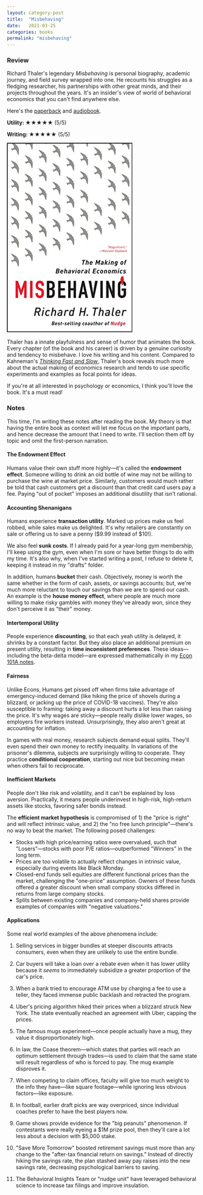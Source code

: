 ```yaml
---
layout: category-post
title:  "Misbehaving"
date:   2021-03-25
categories: books
permalink: "misbehaving"
---
```


### Review

Richard Thaler's legendary *Misbehaving* is personal biography, academic journey, and field survey wrapped into one. He recounts his struggles as a fledging researcher, his partnerships with other great minds, and their projects throughout the years. It's an insider's view of world of behavioral economics that you can't find anywhere else.

Here's the [paperback](https://www.amazon.com/Misbehaving-Behavioral-Economics-Richard-Thaler/dp/039335279X) and [audiobook](https://www.audible.com/pd/Misbehaving-Audiobook/B00VQTE4OC).

**Utility: ★★★★★** (5/5)

**Writing: ★★★★★** (5/5)

![](/resources/misbehaving.jpg)

Thaler has a innate playfulness and sense of humor that animates the book. Every chapter (of the book and his career) is driven by a genuine curiosity and tendency to misbehave. I love his writing and his content. Compared to Kahneman's *[Thinking Fast and Slow](https://peterzhang.info/decision-making)*, Thaler's book reveals much more about the actual making of economics research and tends to use specific experiments and examples as focal points for ideas.

If you're at all interested in psychology or economics, I think you'll love the book. It's a must read!

### Notes

This time, I'm writing these notes after reading the book. My theory is that having the entire book as context will let me focus on the important parts, and hence decrease the amount that I need to write. I'll section them off by topic and omit the first-person narration.

#### The Endowment Effect

Humans value their own stuff more highly—it's called the **endowment effect**. Someone willing to drink an old bottle of wine may not be willing to purchase the wine at market price. Similarly, customers would much rather be told that cash customers get a discount than that credit card users pay a fee. Paying "out of pocket" imposes an additional disutility that isn't rational.

#### Accounting Shenanigans

Humans experience **transaction utility**. Marked up prices make us feel robbed, while sales make us delighted. It's why retailers are constantly on sale or offering us to save a penny ($9.99 instead of $10!). 

We also feel **sunk costs**. If I already paid for a year-long gym membership, I'll keep using the gym, even when I'm sore or have better things to do with my time. It's also why, when I've started writing a post, I refuse to delete it, keeping it instead in my "drafts" folder.

In addition, humans **bucket** their cash. Objectively, money is worth the same whether in the form of cash, assets, or savings accounts; but, we're much more reluctant to touch our savings than we are to spend our cash. An example is the **house money effect**, where people are much more willing to make risky gambles with money they've already won, since they don't perceive it as "their" money.

#### Intertemporal Utility

People experience **discounting**, so that each yeah utility is delayed, it shrinks by a constant factor. But they also place an additional premium on present utility, resulting in **time inconsistent preferences**. These ideas—including the beta-delta model—are expressed mathematically in my [Econ 101A notes](https://peterzhang.info/ec101a-mt1).

#### Fairness

Unlike Econs, Humans get pissed off when firms take advantage of emergency-induced demand (like hiking the price of shovels during a blizzard, or jacking up the price of COVID-18 vaccines). They're also susceptible to framing: taking away a discount hurts a lot less than raising the price. It's why wages are sticky—people really dislike lower wages, so employers fire workers instead. Unsurprisingly, they also aren't great at accounting for inflation.

In games with real money, research subjects demand equal splits. They'll even spend their own money to rectify inequality. In variations of the prisoner's dilemma, subjects are surprisingly willing to cooperate. They practice **conditional cooperation**, starting out nice but becoming mean when others fail to reciprocate.

#### Inefficient Markets

People don't like risk and volatility, and it can't be explained by loss aversion. Practically, it means people underinvest in high-risk, high-return assets like stocks, favoring safer bonds instead.

The **efficient market hypothesis** is compromised of 1) the "price is right" and will reflect intrinsic value, and 2) the "no free lunch principle"—there's no way to beat the market. The following posed challenges:

- Stocks with high price/earning ratios were overvalued, such that "Losers"—stocks with poor P/E ratios—outperformed "Winners" in the long term.
- Prices are too volatile to actually reflect changes in intrinsic value, especially during events like Black Monday.
- Closed-end funds sell equities are different functional prices than the market, challenging the "one-price" assumption. Owners of these funds offered a greater discount when small company stocks differed in returns from large company stocks.
- Splits between existing companies and company-held shares provide examples of companies with "negative valuations."

#### Applications

Some real world examples of the above phenomena include:

1. Selling services in bigger bundles at steeper discounts attracts consumers, even when they are unlikely to use the entire bundle.

2. Car buyers will take a loan over a rebate even when it has lower utility because it *seems* to immediately subsidize a greater proportion of the car's price.
3. When a bank tried to encourage ATM use by charging a fee to use a teller, they faced immense public backlash and retracted the program.
4. Uber's pricing algorithm hiked their prices when a blizzard struck New York. The state eventually reached an agreement with Uber, capping the prices.
5. The famous mugs experiment—once people actually have a mug, they value it disproportionately high.
6. In law, the Coase theorem—which states that parties will reach an optimum settlement through trades—is used to claim that the same state will result regardless of who is forced to pay. The mug example disproves it.
7. When competing to claim offices, faculty will give too much weight to the info they have—like square footage—while ignoring less obvious factors—like exposure.
8. In football, earlier draft picks are way overpriced, since individual coaches prefer to have the best players now.
9. Game shows provide evidence for the "big peanuts" phenomenon. If contestants were really eyeing a $1M prize pool, then they'll care a lot less about a decision with $5,000 stake.
10. "Save More Tomorrow" boosted retirement savings must more than any change to the "after-tax financial return on savings." Instead of directly hiking the savings rate, the plan stashed away pay raises into the new savings rate, decreasing psychological barriers to saving.
11. The Behavioral Insights Team or "nudge unit" have leveraged behavioral science to increase tax filings and improve insulation.